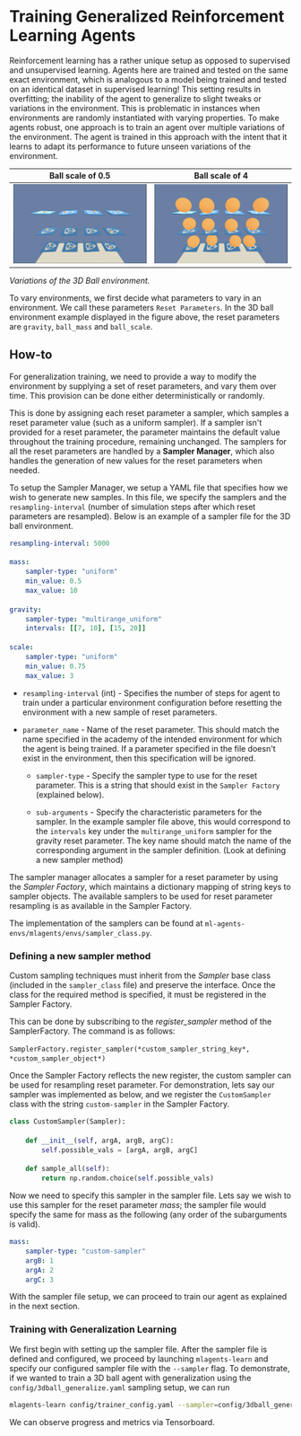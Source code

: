 # Training Generalized Reinforcement Learning Agents

Reinforcement learning has a rather unique setup as opposed to supervised and
unsupervised learning. Agents here are trained and tested on the same exact 
environment, which is analogous to a model being trained and tested on an 
identical dataset in supervised learning! This setting results in overfitting; 
the inability of the agent to generalize to slight tweaks or variations in the 
environment. This is problematic in instances when environments are randomly 
instantiated with varying properties. To make agents robust, one approach is to
train an agent over multiple variations of the environment. The agent is 
trained in this approach with the intent that it learns to adapt its performance 
to future unseen variations of the environment.

Ball scale of 0.5          |  Ball scale of 4
:-------------------------:|:-------------------------:
![](images/3dball_small.png)  |  ![](images/3dball_big.png)

_Variations of the 3D Ball environment._

To vary environments, we first decide what parameters to vary in an
environment. We call these parameters `Reset Parameters`. In the 3D ball 
environment example displayed in the figure above, the reset parameters are 
`gravity`, `ball_mass` and `ball_scale`.


## How-to

For generalization training, we need to provide a way to modify the environment 
by supplying a set of reset parameters, and vary them over time. This provision
can be done either deterministically or randomly. 

This is done by assigning each reset parameter a sampler, which samples a reset
parameter value (such as a uniform sampler). If a sampler isn't provided for a
reset parameter, the parameter maintains the default value throughout the 
training procedure, remaining unchanged. The samplers for all the reset parameters 
are handled by a **Sampler Manager**, which also handles the generation of new 
values for the reset parameters when needed. 

To setup the Sampler Manager, we setup a YAML file that specifies how we wish to 
generate new samples. In this file, we specify the samplers and the 
`resampling-interval` (number of simulation steps after which reset parameters are 
resampled). Below is an example of a sampler file for the 3D ball environment.

```yaml
resampling-interval: 5000

mass:
    sampler-type: "uniform"
    min_value: 0.5
    max_value: 10

gravity:
    sampler-type: "multirange_uniform"
    intervals: [[7, 10], [15, 20]]

scale:
    sampler-type: "uniform"
    min_value: 0.75
    max_value: 3

```

* `resampling-interval` (int) - Specifies the number of steps for agent to 
train under a particular environment configuration before resetting the 
environment with a new sample of reset parameters.

* `parameter_name` - Name of the reset parameter. This should match the name 
specified in the academy of the intended environment for which the agent is 
being trained. If a parameter specified in the file doesn't exist in the 
environment, then this specification will be ignored.

    * `sampler-type` - Specify the sampler type to use for the reset parameter. 
    This is a string that should exist in the `Sampler Factory` (explained 
    below).

    * `sub-arguments` - Specify the characteristic parameters for the sampler. 
    In the example sampler file above, this would correspond to the `intervals` 
    key under the `multirange_uniform` sampler for the gravity reset parameter. 
    The key name should match the name of the corresponding argument in the sampler definition. (Look at defining a new sampler method)

The sampler manager allocates a sampler for a reset parameter by using the *Sampler Factory*, which maintains a dictionary mapping of string keys to sampler objects. The available samplers to be used for reset parameter resampling is as available in the Sampler Factory.

The implementation of the samplers can be found at `ml-agents-envs/mlagents/envs/sampler_class.py`.

### Defining a new sampler method

Custom sampling techniques must inherit from the *Sampler* base class (included in the `sampler_class` file) and preserve the interface. Once the class for the required method is specified, it must be registered in the Sampler Factory. 

This can be done by subscribing to the *register_sampler* method of the SamplerFactory. The command is as follows:

`SamplerFactory.register_sampler(*custom_sampler_string_key*, *custom_sampler_object*)`

Once the Sampler Factory reflects the new register, the custom sampler can be used for resampling reset parameter. For demonstration, lets say our sampler was implemented as below, and we register the `CustomSampler` class with the string `custom-sampler` in the Sampler Factory.

```python
class CustomSampler(Sampler):

    def __init__(self, argA, argB, argC):
        self.possible_vals = [argA, argB, argC]

    def sample_all(self):
        return np.random.choice(self.possible_vals)
```

Now we need to specify this sampler in the sampler file. Lets say we wish to use this sampler for the reset parameter *mass*; the sampler file would specify the same for mass as the following (any order of the subarguments is valid).

```yaml
mass:
    sampler-type: "custom-sampler"
    argB: 1
    argA: 2
    argC: 3
```

With the sampler file setup, we can proceed to train our agent as explained in the next section.

### Training with Generalization Learning

We first begin with setting up the sampler file. After the sampler file is defined and configured, we proceed by launching `mlagents-learn` and specify our configured sampler file with the `--sampler` flag. To demonstrate, if we wanted to train a 3D ball agent with generalization using the `config/3dball_generalize.yaml` sampling setup, we can run

```sh
mlagents-learn config/trainer_config.yaml --sampler=config/3dball_generalize.yaml --run-id=3D-Ball-generalization --train
```

We can observe progress and metrics via Tensorboard.
